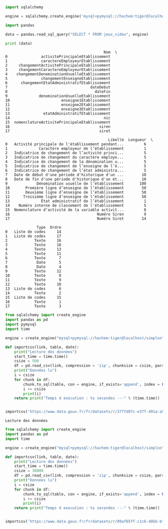 ```python
import sqlalchemy
```


```python
engine = sqlalchemy.create_engine('mysql+pymysql://hachem:tiger@localhost/simplon')
```


```python
import pandas
```


```python
data = pandas.read_sql_query("SELECT * FROM jeux_video", engine)
```


```python
print (data)
```

                                                Nom  \
    0               activitePrincipaleEtablissement   
    1               caractereEmployeurEtablissement   
    2     changementActivitePrincipaleEtablissement   
    3     changementCaractereEmployeurEtablissement   
    4    changementDenominationUsuelleEtablissement   
    5               changementEnseigneEtablissement   
    6      changementEtatAdministratifEtablissement   
    7                                     dateDebut   
    8                                       dateFin   
    9              denominationUsuelleEtablissement   
    10                       enseigne1Etablissement   
    11                       enseigne2Etablissement   
    12                       enseigne3Etablissement   
    13               etatAdministratifEtablissement   
    14                                          nic   
    15  nomenclatureActivitePrincipaleEtablissement   
    16                                        siren   
    17                                        siret   
    
                                                  Libellé  Longueur  \
    0   Activité principale de l'établissement pendant...         6   
    1              Caractère employeur de l’établissement         1   
    2   Indicatrice de changement de l’activité princi...         5   
    3   Indicatrice de changement du caractère employe...         5   
    4   Indicatrice de changement de la dénomination u...         5   
    5   Indicatrice de changement de l’enseigne de l’é...         5   
    6   Indicatrice de changement de l’état administra...         5   
    7   Date de début d'une période d'historique d'un ...        10   
    8   Date de fin d'une période d'historique d'un ét...        10   
    9             Dénomination usuelle de l’établissement       100   
    10       Première ligne d’enseigne de l’établissement        50   
    11       Deuxième ligne d’enseigne de l’établissement        50   
    12      Troisième ligne d’enseigne de l’établissement        50   
    13              État administratif de l’établissement         1   
    14    Numéro interne de classement de l'établissement         5   
    15  Nomenclature d’activité de la variable activit...         8   
    16                                       Numéro Siren         9   
    17                                       Numéro Siret        14   
    
                  Type  Ordre  
    0   Liste de codes     14  
    1   Liste de codes     17  
    2            Texte     16  
    3            Texte     18  
    4            Texte     13  
    5            Texte     11  
    6            Texte      7  
    7             Date      5  
    8             Date      4  
    9            Texte     12  
    10           Texte      8  
    11           Texte      9  
    12           Texte     10  
    13  Liste de codes      6  
    14           Texte      2  
    15  Liste de codes     15  
    16           Texte      1  
    17           Texte      3  



```python
from sqlalchemy import create_engine
import pandas as pd
import pymysql
import time

engine = create_engine("mysql+pymysql://hachem:tiger@localhost/simplon")

def importcsv(link, table, date):
    print("Lecture des données")
    start_time = time.time()
    csize = 500
    df = pd.read_csv(link, compression = 'zip', chunksize = csize, parse_dates = date)
    print("Données lu")
    i = csize
    for chunk in df:
        chunk.to_sql(table, con = engine, if_exists='append', index = False)
        i += csize
        print(i)
    return print("Temps d execution : %s secondes ---" % (time.time() - start_time))


importcsv('https://www.data.gouv.fr/fr/datasets/r/377fd07c-e37f-491a-a507-7bf5b690804b', 'etablissement', ['dateCreationEtablissement', 'anneeEffectifsEtablissement', 'dateDernierTraitementEtablissement', 'dateDebut'])
```

    Lecture des données



```python
from sqlalchemy import create_engine
import pandas as pd
import time

engine = create_engine("mysql+pymysql://hachem:tiger@localhost/simplon")

def importcsv(link, table, date):
    print("Lecture des données")
    start_time = time.time()
    csize = 30000
    df = pd.read_csv(link, compression = 'zip', chunksize = csize, parse_dates = date)
    print("Données lu")
    i = csize
    for chunk in df:
        chunk.to_sql(table, con = engine, if_exists='append', index = False)
        i += csize
        print(i)
    return print("Temps d execution : %s secondes ---" % (time.time() - start_time))


importcsv('https://www.data.gouv.fr/fr/datasets/r/09af65ff-c1c6-40bb-bfcb-b80f7ac93b72', 'etablissement', ['dateCreationEtablissement', 'anneeEffectifsEtablissement', 'dateDernierTraitementEtablissement', 'dateDebut'])
```



